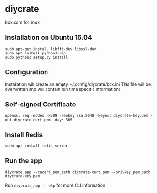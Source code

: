 # diycrate
box.com for linux

## Installation on Ubuntu 16.04
```
sudo apt-get install libffi-dev libssl-dev
sudo apt install python3-pip
sudo python3 setup.py install
```
## Configuration

Installation will create an empty ~/.config/diycrate/box.ini
This file will be overwritten and will contain run time specific information!

## Self-signed Certificate
```
openssl req -nodes -x509 -newkey rsa:2048 -keyout diycrate-key.pem -out diycrate-cert.pem -days 365
```
## Install Redis
```
sudo apt install redis-server
```

## Run the app

```
diycrate_app --cacert_pem_path diycrate-cert.pem --privkey_pem_path diycrate-key.pem 
```

Run `diycrate_app --help` for more CLI information
